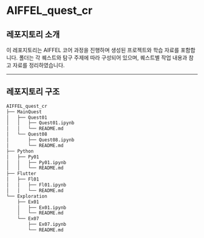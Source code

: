 # AIFFEL_quest_cr

## 레포지토리 소개
이 레포지토리는 AIFFEL 코어 과정을 진행하며 생성된 프로젝트와 학습 자료를 포함합니다.
폴더는 각 퀘스트와 탐구 주제에 따라 구성되어 있으며, 퀘스트별 작업 내용과 참고 자료를 정리하였습니다.

---

## 레포지토리 구조

```bash
AIFFEL_quest_cr
├── MainQuest
│   ├── Quest01
│   │   ├── Quest01.ipynb
│   │   └── README.md
│   └── Quest08
│       ├── Quest08.ipynb
│       └── README.md
├── Python
│   ├── Py01
│   │   ├── Py01.ipynb
│   │   └── README.md
├── Flutter
│   ├── Fl01
│   │   ├── Fl01.ipynb
│   │   └── README.md
└── Exploration
    ├── Ex01
    │   ├── Ex01.ipynb
    │   └── README.md
    └── Ex07
        ├── Ex07.ipynb
        └── README.md

